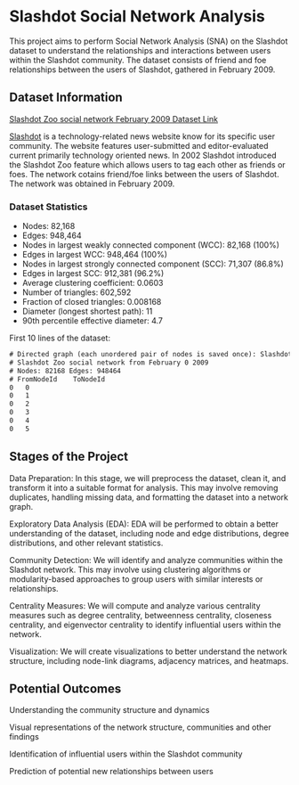 # Slashdot Social Network Analysis
This project aims to perform Social Network Analysis (SNA) on the Slashdot dataset to understand the relationships and interactions between users within the Slashdot community. The dataset consists of friend and foe relationships between the users of Slashdot, gathered in February 2009.


## Dataset Information

[Slashdot Zoo social network February 2009 Dataset Link](https://snap.stanford.edu/data/soc-Slashdot0902.html)

[Slashdot](https://slashdot.org/) is a technology-related news website know for its specific user community. The website features user-submitted and editor-evaluated current primarily technology oriented news. In 2002 Slashdot introduced the Slashdot Zoo feature which allows users to tag each other as friends or foes. The network cotains friend/foe links between the users of Slashdot. The network was obtained in February 2009.

### Dataset Statistics

- Nodes: 82,168
- Edges: 948,464
- Nodes in largest weakly connected component (WCC): 82,168 (100%)
- Edges in largest WCC: 948,464 (100%)
- Nodes in largest strongly connected component (SCC): 71,307 (86.8%)
- Edges in largest SCC: 912,381 (96.2%)
- Average clustering coefficient: 0.0603
- Number of triangles: 602,592
- Fraction of closed triangles: 0.008168
- Diameter (longest shortest path): 11
- 90th percentile effective diameter: 4.7

First 10 lines of the dataset:
```txt
# Directed graph (each unordered pair of nodes is saved once): Slashdot0902.txt 
# Slashdot Zoo social network from February 0 2009
# Nodes: 82168 Edges: 948464
# FromNodeId	ToNodeId
0	0
0	1
0	2
0	3
0	4
0	5
```


## Stages of the Project

Data Preparation: In this stage, we will preprocess the dataset, clean it, and transform it into a suitable format for analysis. This may involve removing duplicates, handling missing data, and formatting the dataset into a network graph.

Exploratory Data Analysis (EDA): EDA will be performed to obtain a better understanding of the dataset, including node and edge distributions, degree distributions, and other relevant statistics.

Community Detection: We will identify and analyze communities within the Slashdot network. This may involve using clustering algorithms or modularity-based approaches to group users with similar interests or relationships.

Centrality Measures: We will compute and analyze various centrality measures such as degree centrality, betweenness centrality, closeness centrality, and eigenvector centrality to identify influential users within the network.

Visualization: We will create visualizations to better understand the network structure, including node-link diagrams, adjacency matrices, and heatmaps.

## Potential Outcomes

Understanding the community structure and dynamics

Visual representations of the network structure, communities and other findings

Identification of influential users within the Slashdot community

Prediction of potential new relationships between users
